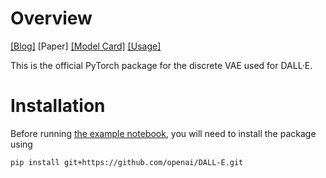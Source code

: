 # Overview

[[Blog]](https://openai.com/blog/dall-e/) [Paper] [[Model Card]](model_card.md) [[Usage]](notebooks/usage.ipynb)

This is the official PyTorch package for the discrete VAE used for DALL·E.

# Installation

Before running [the example notebook](notebooks/usage.ipynb), you will need to install the package using

	pip install git+https://github.com/openai/DALL-E.git
